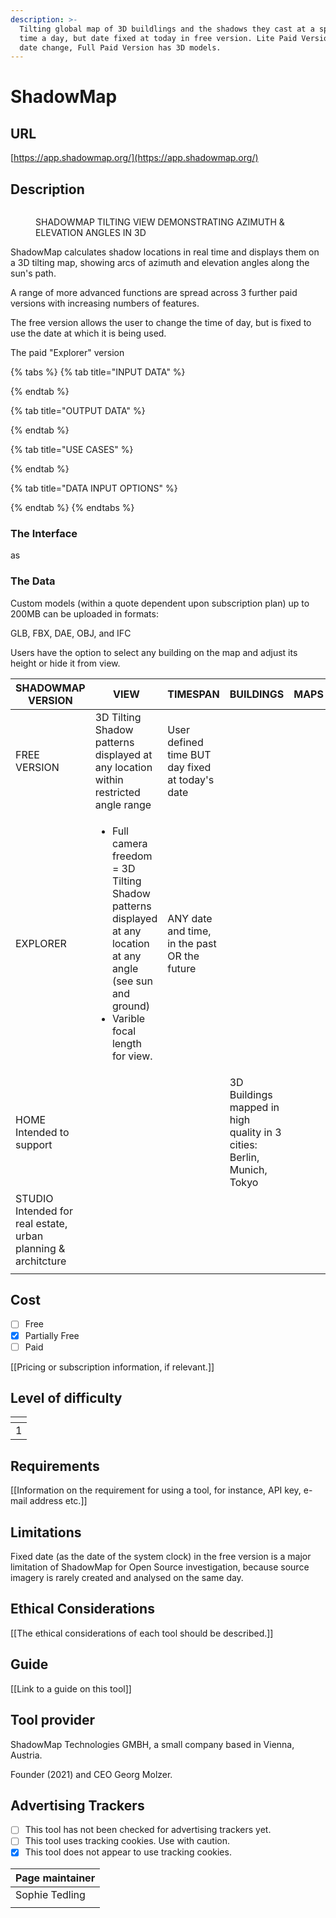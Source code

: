 ```yaml
---
description: >-
  Tilting global map of 3D buildlings and the shadows they cast at a specific
  time a day, but date fixed at today in free version. Lite Paid Version allows
  date change, Full Paid Version has 3D models.
---
```


# ShadowMap

## URL

[https://app.shadowmap.org/](https://app.shadowmap.org/)

## Description

<figure><img src=".gitbook/assets/oPTIMISEDShadowMap Gif.gif" alt=""><figcaption><p>SHADOWMAP TILTING VIEW DEMONSTRATING AZIMUTH &#x26; ELEVATION ANGLES IN 3D</p></figcaption></figure>

ShadowMap calculates shadow locations in real time and displays them on a 3D tilting map, showing arcs of azimuth and elevation angles along the sun's path.&#x20;

A range of more  advanced functions are spread across 3 further paid versions with increasing numbers of features.

The free version allows the user to change the time of day, but is fixed to use the date at which it is being used.

The paid "Explorer" version

{% tabs %}
{% tab title="INPUT DATA" %}

{% endtab %}

{% tab title="OUTPUT DATA" %}

{% endtab %}

{% tab title="USE CASES" %}

{% endtab %}

{% tab title="DATA INPUT OPTIONS" %}

{% endtab %}
{% endtabs %}

### The Interface

as

### The Data

Custom models (within a quote dependent upon subscription plan) up to 200MB can be uploaded in formats:

GLB, FBX, DAE, OBJ, and IFC

Users have the option to select any building on the map and adjust its height or hide it from view.



<table><thead><tr><th width="135">SHADOWMAP VERSION</th><th width="120">VIEW</th><th width="115">TIMESPAN</th><th width="113">BUILDINGS</th><th>MAPS</th><th>CUSTOM</th></tr></thead><tbody><tr><td>FREE VERSION</td><td>3D Tilting Shadow patterns displayed at any location within restricted angle range</td><td>User defined time BUT day fixed at today's date</td><td></td><td></td><td></td></tr><tr><td>EXPLORER</td><td><ul><li>Full camera freedom = 3D Tilting Shadow patterns displayed at any location at any angle (see sun and ground)</li><li>Varible focal length for view.</li></ul></td><td>ANY date and time, in the past OR the future</td><td></td><td></td><td></td></tr><tr><td>HOME Intended to support </td><td></td><td></td><td>3D Buildings mapped in high quality in 3 cities: Berlin, Munich, Tokyo</td><td></td><td></td></tr><tr><td>STUDIO Intended for real estate, urban planning &#x26; architcture</td><td></td><td></td><td></td><td></td><td></td></tr><tr><td></td><td></td><td></td><td></td><td></td><td></td></tr></tbody></table>



## Cost

* [ ] Free
* [x] Partially Free
* [ ] Paid

\[\[Pricing or subscription information, if relevant.]]

## Level of difficulty

<table><thead><tr><th data-type="rating" data-max="5"></th></tr></thead><tbody><tr><td>1</td></tr></tbody></table>

## Requirements

\[\[Information on the requirement for using a tool, for instance, API key, e-mail address etc.]]

## Limitations

Fixed date (as the date of the system clock) in the free version is a major limitation of ShadowMap for Open Source investigation, because source imagery is rarely created and analysed on the same day.

## Ethical Considerations

\[\[The ethical considerations of each tool should be described.]]

## Guide

\[\[Link to a guide on this tool]]

## Tool provider

ShadowMap Technologies GMBH, a small company based in Vienna, Austria.&#x20;

Founder (2021) and CEO Georg Molzer.

## Advertising Trackers

* [ ] This tool has not been checked for advertising trackers yet.
* [ ] This tool uses tracking cookies. Use with caution.
* [x] This tool does not appear to use tracking cookies.

| Page maintainer |
| --------------- |
| Sophie Tedling  |
|                 |
